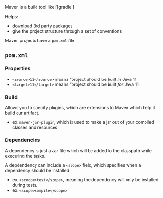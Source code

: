 
Maven is a build tool like [[gradle]]

Helps:
- download 3rd party packages
- give the project structure through a set of conventions

Maven projects have a `pom.xml` file 

## `pom.xml`

### Properties
- `<source>11</source>` means "project should be built *in* Java 11
- `<target>11</target>` means "project should be built *for* Java 11

### Build
Allows you to specify plugins, which are extensions to Maven which help it build our artifact.
- ex. `maven-jar-plugin`, which is used to make a jar out of your compiled classes and resources

### Dependencies
A dependency is just a Jar file which will be added to the classpath while executing the tasks.

A depdendency can include a `<scope>` field, which specifies when a dependency should be installed
- ex. `<scoope>test</scope>`, meaning the dependency will only be installed during tests.
- ex. `<scope>compile</scope>`